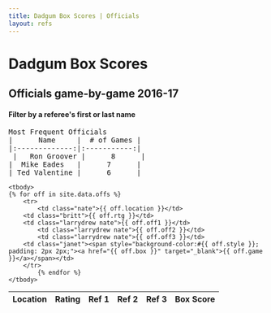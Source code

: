 ```yaml
---
title: Dadgum Box Scores | Officials
layout: refs
---
```


# Dadgum Box Scores 

## Officials game-by-game 2016-17

#### Filter by a referee's first or last name


<pre class="huffman stilwata">
Most Frequent Officials
|      Name     |  # of Games |
|:-------------:|:-----------:|
 |   Ron Groover |      8      | 
|  Mike Eades   |      7      |
| Ted Valentine |      6      |
</pre>


<table id="example" class="display center" cellspacing="0" width="100%">
	<thead>
         <tr> 
           <th class="nate">Location</th>
           <th class="britt">Rating</th>
           <th class="larrydrew nate" data-sortable="false">Ref 1</th>
           <th class="larrydrew nate" data-sortable="false">Ref 2</th>
           <th class="larrydrew nate" data-sortable="false">Ref 3</th>
           <th class="janet" data-sortable="false">Box Score</th>
         </tr>
     </thead>

    <tbody>
	{% for off in site.data.offs %}
		<tr>
  			<td class="nate">{{ off.location }}</td> 
        <td class="britt">{{ off.rtg }}</td> 
        <td class="larrydrew nate">{{ off.off1 }}</td> 
  			<td class="larrydrew nate">{{ off.off2 }}</td>
  			<td class="larrydrew nate">{{ off.off3 }}</td>
        <td class="janet"><span style="background-color:#{{ off.style }}; padding: 2px 2px;"><a href="{{ off.box }}" target="_blank">{{ off.game }}</a></span></td>
        </tr>
  			{% endfor %}
    </tbody>
</table>


